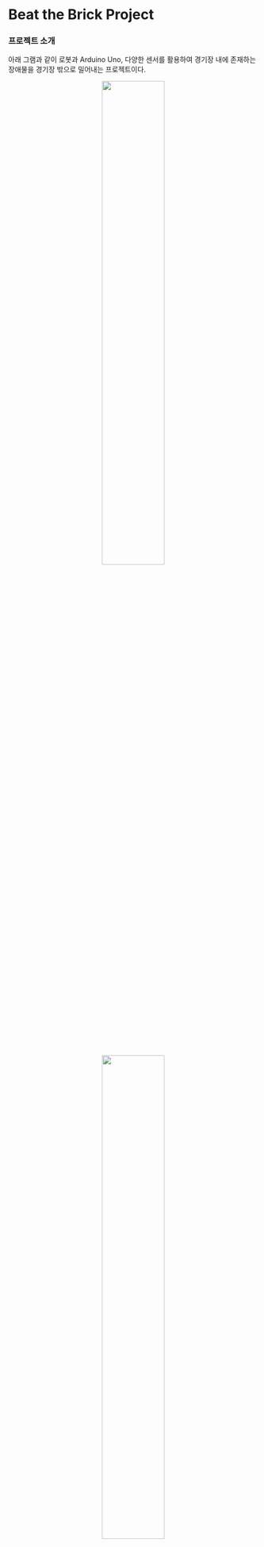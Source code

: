 # Beat the Brick Project

### 프로젝트 소개

아래 그램과 같이 로봇과  Arduino Uno, 다양한 센서를 활용하여 경기장 내에 존재하는 장애물을 경기장 밖으로 밀어내는 프로젝트이다.

<p align="center">
  <img src="https://github.com/jonghyun813/Beat-the-Brick/assets/66056087/0694ec05-da77-45d2-b528-5a428f07264d" width="50%">
</p>
<p align="center">
  <img src="https://github.com/jonghyun813/Beat-the-Brick/assets/66056087/66627e07-b799-4a50-979e-c6224a5da2f0" width="50%">
</p>

사용한 센서

- Line Finer : 경기장 내에 존재하는 선을 탐지하여 선 위에 로봇이 존재할 경우 뒤로 이동하기 위해 사용하였다.
- Ultrasonic Sensor : 로봇의 앞에 존재하는 물체까지의 거리를 측정하기 위한 센서. 로봇 앞에 놓인 물체가 장애물이 아니라 벽일 수 있기에, 두 개의 센서를 위, 아래로 배치하여 현재 로봇 앞에 벽이 있는 지, 장애물이 있는 지 구분할 수 있도록 하였다.



### Demos
<p align="center">
  <img src="https://github.com/jonghyun813/Beat-the-Brick/assets/66056087/7956ae20-9925-43e4-a2d6-090497394164" alt="demo_vid1">
</p>

<p align="center">
  <img src="https://github.com/jonghyun813/Beat-the-Brick/assets/66056087/f71362c0-4e80-4817-b6b0-62fe589aace0" alt="demo_vid1">
</p>



